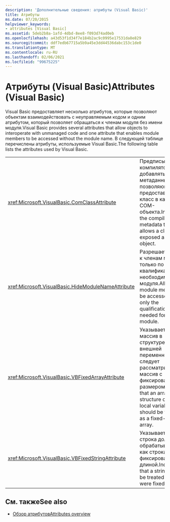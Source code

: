 ```yaml
---
description: 'Дополнительные сведения: атрибуты (Visual Basic)'
title: Атрибуты
ms.date: 07/20/2015
helpviewer_keywords:
- attributes [Visual Basic]
ms.assetid: 5deb2b8a-1afd-4dbd-8ee8-f093d74ad0eb
ms.openlocfilehash: a43d53f1d34f7e184b2ac9c0995e17531da8e829
ms.sourcegitcommit: ddf7edb67715a5b9a45e3dd44536dabc153c1de0
ms.translationtype: MT
ms.contentlocale: ru-RU
ms.lasthandoff: 02/06/2021
ms.locfileid: "99675225"
---
```

# <a name="attributes-visual-basic"></a><span data-ttu-id="35f99-103">Атрибуты (Visual Basic)</span><span class="sxs-lookup"><span data-stu-id="35f99-103">Attributes (Visual Basic)</span></span>

<span data-ttu-id="35f99-104">Visual Basic предоставляет несколько атрибутов, которые позволяют объектам взаимодействовать с неуправляемым кодом и одним атрибутом, который позволяет обращаться к членам модуля без имени модуля.</span><span class="sxs-lookup"><span data-stu-id="35f99-104">Visual Basic provides several attributes that allow objects to interoperate with unmanaged code and one attribute that enables module members to be accessed without the module name.</span></span> <span data-ttu-id="35f99-105">В следующей таблице перечислены атрибуты, используемые Visual Basic.</span><span class="sxs-lookup"><span data-stu-id="35f99-105">The following table lists the attributes used by Visual Basic.</span></span>  
  
|||  
|---|---|  
|<xref:Microsoft.VisualBasic.ComClassAttribute>|<span data-ttu-id="35f99-106">Предписывает компилятору добавлять метаданные, позволяющие предоставить класс в качестве COM-объекта.</span><span class="sxs-lookup"><span data-stu-id="35f99-106">Instructs the compiler to add metadata that allows a class to be exposed as a COM object.</span></span>|
|<xref:Microsoft.VisualBasic.HideModuleNameAttribute>|<span data-ttu-id="35f99-107">Разрешает доступ к членам модуля только по квалификации, необходимой для модуля.</span><span class="sxs-lookup"><span data-stu-id="35f99-107">Allows the module members to be accessed using only the qualification needed for the module.</span></span>|
|<xref:Microsoft.VisualBasic.VBFixedArrayAttribute>|<span data-ttu-id="35f99-108">Указывает, что массив в структуре или внешней переменной следует рассматривать как массив с фиксированным размером.</span><span class="sxs-lookup"><span data-stu-id="35f99-108">Indicates that an array in a structure or non-local variable should be treated as a fixed-length array.</span></span>|
|<xref:Microsoft.VisualBasic.VBFixedStringAttribute>|<span data-ttu-id="35f99-109">Указывает, что строка должна обрабатываться как строка с фиксированной длиной.</span><span class="sxs-lookup"><span data-stu-id="35f99-109">Indicates that a string should be treated as if it were fixed length.</span></span>|
  
## <a name="see-also"></a><span data-ttu-id="35f99-110">См. также</span><span class="sxs-lookup"><span data-stu-id="35f99-110">See also</span></span>

- [<span data-ttu-id="35f99-111">Обзор атрибутов</span><span class="sxs-lookup"><span data-stu-id="35f99-111">Attributes overview</span></span>](../programming-guide/concepts/attributes/index.md)
